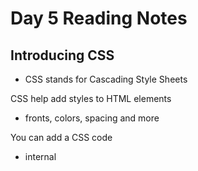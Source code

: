 # Day 5 Reading Notes 

## Introducing CSS

- CSS stands for Cascading Style Sheets

CSS help add styles to HTML elements 
- fronts, colors, spacing and more
 
You can add a CSS code 
- internal <style>
- external <link> 
*** It is better to use external CSS to link to your HTML code, because if you want to make changes to your site you have one CSS file to change ***

Color can help make your site look better.
The color property allows you to specify the color of text inside a element
Three ways to specify the color
1. RGB 
2. HEX CODES 
3. COLOR NAMES

## JavaScript

JavaScript is a text-based programming language used both on the client-side and server-side that allows you to make web pages interactive.

* How does HTML, CSS and JavaScript work together? 
- HTML gives the web page structure
- CSS enhances the HTML page with backgrounds, borders, box dimensions, colors, fornts
- JavaScript help make the web page interactive

- Make JavaScript code in its own file
- use <script> elemnet in HTML pages
- when writing code
- how to declare a variable
- variable is a label for something. 
- **let** is required. it tells us that we are about to start declaring a variable
- a **prompt** is a popup that asks for text back usually this prompt is a question
- **if** statments tell us if something meets a condition

## [How Computers Work](https://www.youtube.com/watch?v=OAx_6-wdslM&list=PLzdnOPI1iJNcsRwJhvksEo1tJqjIqWbN-&index=1)

1. What Makes a Computer 
 - Inputs, Storage, Processing, Output
2. How computers Work
 - uses 1 and 0
 - Binary Number System
3. Circuits and Logic
 - using wires to turn electric signal power on and off using 1 and 0
4. CPU,Memory,Input,Output
5. Hardware and Software
